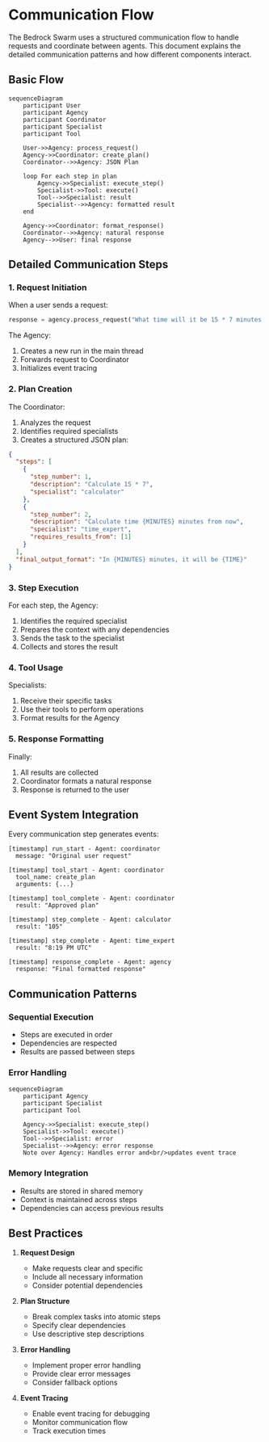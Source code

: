 # Communication Flow

The Bedrock Swarm uses a structured communication flow to handle requests and coordinate between agents. This document explains the detailed communication patterns and how different components interact.

## Basic Flow

```mermaid
sequenceDiagram
    participant User
    participant Agency
    participant Coordinator
    participant Specialist
    participant Tool

    User->>Agency: process_request()
    Agency->>Coordinator: create_plan()
    Coordinator-->>Agency: JSON Plan
    
    loop For each step in plan
        Agency->>Specialist: execute_step()
        Specialist->>Tool: execute()
        Tool-->>Specialist: result
        Specialist-->>Agency: formatted result
    end
    
    Agency->>Coordinator: format_response()
    Coordinator-->>Agency: natural response
    Agency-->>User: final response
```

## Detailed Communication Steps

### 1. Request Initiation
When a user sends a request:
```python
response = agency.process_request("What time will it be 15 * 7 minutes from now?")
```

The Agency:
1. Creates a new run in the main thread
2. Forwards request to Coordinator
3. Initializes event tracing

### 2. Plan Creation
The Coordinator:
1. Analyzes the request
2. Identifies required specialists
3. Creates a structured JSON plan:
```json
{
  "steps": [
    {
      "step_number": 1,
      "description": "Calculate 15 * 7",
      "specialist": "calculator"
    },
    {
      "step_number": 2,
      "description": "Calculate time {MINUTES} minutes from now",
      "specialist": "time_expert",
      "requires_results_from": [1]
    }
  ],
  "final_output_format": "In {MINUTES} minutes, it will be {TIME}"
}
```

### 3. Step Execution
For each step, the Agency:
1. Identifies the required specialist
2. Prepares the context with any dependencies
3. Sends the task to the specialist
4. Collects and stores the result

### 4. Tool Usage
Specialists:
1. Receive their specific tasks
2. Use their tools to perform operations
3. Format results for the Agency

### 5. Response Formatting
Finally:
1. All results are collected
2. Coordinator formats a natural response
3. Response is returned to the user

## Event System Integration

Every communication step generates events:

```
[timestamp] run_start - Agent: coordinator
  message: "Original user request"

[timestamp] tool_start - Agent: coordinator
  tool_name: create_plan
  arguments: {...}

[timestamp] tool_complete - Agent: coordinator
  result: "Approved plan"

[timestamp] step_complete - Agent: calculator
  result: "105"

[timestamp] step_complete - Agent: time_expert
  result: "8:19 PM UTC"

[timestamp] response_complete - Agent: agency
  response: "Final formatted response"
```

## Communication Patterns

### Sequential Execution
- Steps are executed in order
- Dependencies are respected
- Results are passed between steps

### Error Handling
```mermaid
sequenceDiagram
    participant Agency
    participant Specialist
    participant Tool

    Agency->>Specialist: execute_step()
    Specialist->>Tool: execute()
    Tool-->>Specialist: error
    Specialist-->>Agency: error response
    Note over Agency: Handles error and<br/>updates event trace
```

### Memory Integration
- Results are stored in shared memory
- Context is maintained across steps
- Dependencies can access previous results

## Best Practices

1. **Request Design**
   - Make requests clear and specific
   - Include all necessary information
   - Consider potential dependencies

2. **Plan Structure**
   - Break complex tasks into atomic steps
   - Specify clear dependencies
   - Use descriptive step descriptions

3. **Error Handling**
   - Implement proper error handling
   - Provide clear error messages
   - Consider fallback options

4. **Event Tracing**
   - Enable event tracing for debugging
   - Monitor communication flow
   - Track execution times 